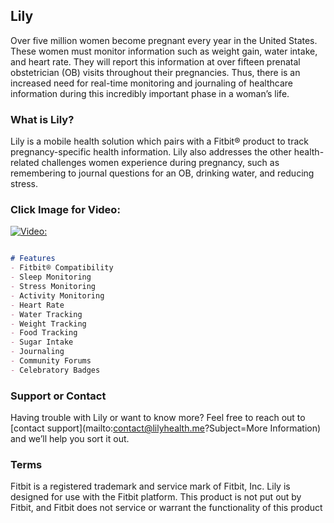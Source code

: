 ## Lily

Over five million women become pregnant every year in the United States. These women must monitor information such as weight gain, water intake, and heart rate. They will report this information at over fifteen prenatal obstetrician (OB) visits throughout their pregnancies. Thus, there is an increased need for real-time monitoring and journaling of healthcare information during this incredibly important phase in a woman’s life.


### What is Lily?

 Lily is a mobile health solution which pairs with a Fitbit® product to track pregnancy-specific health information. Lily also addresses the other health-related challenges women experience during pregnancy, such as remembering to journal questions for an OB, drinking water, and reducing stress.

### Click Image for Video:
[![Video:](https://i.imgur.com/oO36jue.png)](https://www.youtube.com/watch?v=5l0ZjrW4iOo)


```markdown

# Features
- Fitbit® Compatibility
- Sleep Monitoring
- Stress Monitoring
- Activity Monitoring
- Heart Rate
- Water Tracking
- Weight Tracking
- Food Tracking
- Sugar Intake
- Journaling
- Community Forums
- Celebratory Badges

```

### Support or Contact

Having trouble with Lily or want to know more? Feel free to reach out to [contact support](mailto:contact@lilyhealth.me?Subject=More Information) and we’ll help you sort it out.

### Terms
Fitbit is a registered trademark and service mark of Fitbit, Inc. Lily is designed for use with the Fitbit platform. This product is not put out by Fitbit, and Fitbit does not service or warrant the functionality of this product
